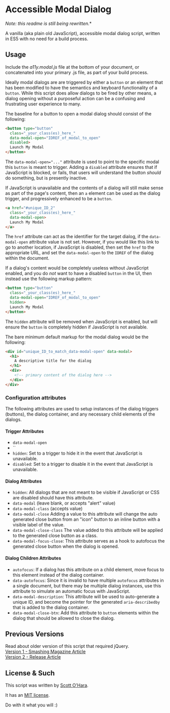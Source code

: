 # Accessible Modal Dialog  

*Note: this readme is still being rewritten.**

A vanilla (aka plain old JavaScript), accessible modal dialog script, written in ES5 with no need for a build process.

## Usage  
Include the _a11y.modal.js_ file at the bottom of your document, or concatenated into your primary .js file, as part of your build process.

Ideally modal dialogs are are triggered by either a `button` or an element that has been modified to have the semantics and keyboard functionality of a `button`.  While this script does allow dialogs to be fired by other means, a dialog opening without a purposeful action can be a confusing and frustrating user experience to many.

The baseline for a button to open a modal dialog should consist of the following:  
```html
<button type="button"
  class="_your_class(es)_here_"
  data-modal-open="IDREF_of_modal_to_open"
  disabled>
  Launch My Modal
</button>
```
The `data-modal-open="..."` attribute is used to point to the specific modal this `button` is meant to trigger.  Adding a `disabled` attribute ensures that if JavaScript is blocked, or fails, that users will understand the button *should* do something, but is presently inactive.

If JavaScript is unavailable and the contents of a dialog will still make sense as part of the page's content, then an `a` element can be used as the dialog trigger, and progressively enhanced to be a `button`.
```html
<a href="#unique_ID_2"
  class="_your_class(es)_here_" 
  data-modal-open>
  Launch My Modal
</a>
```
The `href` attribute can act as the identifier for the target dialog, if the `data-modal-open` attribute value is not set. However, if you would like this link to go to another location, if JavaScript is disabled, then set the `href` to the appropriate URL, and set the `data-modal-open` to the `IDREF` of the dialog within the document.

If a dialog's content would be completely useless without JavaScript enabled, and you do *not* want to have a disabled `button` in the UI, then instead use the following markup pattern:
```html
<button type="button"
  class="_your_class(es)_here_"
  data-modal-open="IDREF_of_modal_to_open"
  hidden>
  Launch My Modal
</button>
```
The `hidden` attribute will be removed when JavaScript is enabled, but will ensure the `button` is completely hidden if JavaScript is not available.

The bare minimum default markup for the modal dialog would be the following:  

```html
<div id="unique_ID_to_match_data-modal-open" data-modal>
  <h1>
    A descriptive title for the dialog
  </h1>
  <div>
    <!-- primary content of the dialog here -->
  </div>
</div>
```



### Configuration attributes  
The following attributes are used to setup instances of the dialog triggers (buttons), the dialog container, and any necessary child elements of the dialogs.  


#### Trigger Attributes
- `data-modal-open`
- ``
- `hidden`: Set to a trigger to hide it in the event that JavaScript is unavailable.
- `disabled`: Set to a trigger to disable it in the event that JavaScript is unavailable.


#### Dialog Attributes
- `hidden`: All dialogs that are not meant to be visible if JavaScript or CSS are disabled should have this attribute.
- `data-modal` (leave blank, or accepts "alert" value)
- `data-modal-class` (accepts value)
- `data-modal-close` Adding a value to this attribute will change the auto generated close button from an "icon" button to an inline button with a visible label of the value. 
- `data-modal-close-class` The value added to this attribute will be applied to the generated close button as a class.
- `data-modal-focus-close`: This attribute serves as a hook to autofocus the generated close button when the dialog is opened.


#### Dialog Children Attributes
- `autofocus`: If a dialog has this attribute on a child element, move focus to this element instead of the dialog container.
- `data-autofocus`: Since it is invalid to have multiple `autofocus` attributes in a single document, but there may be multiple dialog instances, use this attribute to simulate an automatic focus with JavaScript.
- `data-modal-description`: This attribute will be used to auto-generate a unique ID, and become the pointer for the generated `aria-describedby` that is added to the dialog container.
- `data-modal-close-btn`: Add this attribute to `button` elements within the dialog that should be allowed to close the dialog.


## Previous Versions
Read about older version of this script that required jQuery.   
[Version 1 - Smashing Magazine Article](http://www.smashingmagazine.com/2014/09/making-modal-windows-better-for-everyone/)  
[Version 2 - Release Article](http://www.scottohara.me/blog/2016/09/07/revised-modal-window.html)  


## License & Such  
This script was written by [Scott O'Hara](https://twitter.com/scottohara).

It has an [MIT license](https://github.com/scottaohara/accessible-components/blob/master/LICENSE.md).

Do with it what you will :)

